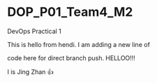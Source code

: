 # DOP\_P01\_Team4\_M2

DevOps Practical 1

This is hello from hendi. I am adding a new line of

code here for direct branch push. HELLOO!!!



I is Jing Zhan 👍

